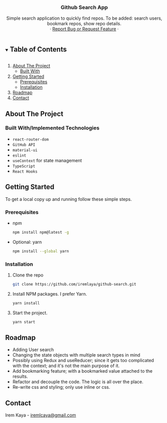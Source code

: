
<br />
<p align="center">

  <h3 align="center">Github Search App</h3>

  <p align="center">
    Simple search application to quickly find repos. 
    To be added: search users, bookmark repos, show repo details.
    <br />
    ·
    <a href="https://github.com/iremlaya/github-search/issues">Report Bug or Request Feature</a>
    ·
  </p>
</p>



<!-- TABLE OF CONTENTS -->
<details open="open">
  <summary><h2 style="display: inline-block">Table of Contents</h2></summary>
  <ol>
    <li>
      <a href="#about-the-project">About The Project</a>
      <ul>
        <li><a href="#built-with">Built With</a></li>
      </ul>
    </li>
    <li>
      <a href="#getting-started">Getting Started</a>
      <ul>
        <li><a href="#prerequisites">Prerequisites</a></li>
        <li><a href="#installation">Installation</a></li>
      </ul>
    </li>
    <li><a href="#roadmap">Roadmap</a></li>
    <li><a href="#contact">Contact</a></li>
  </ol>
</details>



<!-- ABOUT THE PROJECT -->
## About The Project


### Built With/Implemented Technologies

* `react-router-dom`
* `GitHub API`
* `material-ui`
* `eslint`
* `useContext` for state management
* `TypeScript`
* `React Hooks`    



<!-- GETTING STARTED -->
## Getting Started

To get a local copy up and running follow these simple steps.

### Prerequisites

* npm
  ```sh
  npm install npm@latest -g
  ```
* Optional: yarn
  ```sh
  npm install --global yarn
  ```

### Installation

1. Clone the repo
   ```sh
   git clone https://github.com/iremlaya/github-search.git
   ```
2. Install NPM packages. I prefer Yarn.
   ```sh
   yarn install
   ```
3. Start the project.
    ```sh
   yarn start
   ```


<!-- ROADMAP -->
## Roadmap

 * Adding User search
 * Changing the state objects with multiple search types in mind
 * Possibly using Redux and useReducer; since it gets too complicated with the context; and it's not the main purpose of it.
 * Add bookmarking feature; with a bookmarked value attached to the results.
 * Refactor and decouple the code. The logic is all over the place.
 * Re-write css and styling; only use inline or css.



<!-- CONTACT -->
## Contact

Irem Kaya - iremlcaya@gmail.com

